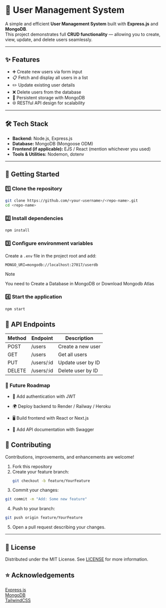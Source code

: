 # 👤 User Management System  

A simple and efficient **User Management System** built with **Express.js** and **MongoDB**.  
This project demonstrates full **CRUD functionality** — allowing you to create, view, update, and delete users seamlessly.  

---

## ✨ Features  
- ➕ Create new users via form input  
- 📋 Fetch and display all users in a list  
- ✏️ Update existing user details  
- ❌ Delete users from the database  
- 💾 Persistent storage with MongoDB  
- 🌐 RESTful API design for scalability  

---

## 🛠️ Tech Stack  
- **Backend:** Node.js, Express.js  
- **Database:** MongoDB (Mongoose ODM)  
- **Frontend (if applicable):** EJS / React (mention whichever you used)  
- **Tools & Utilities:** Nodemon, dotenv  

---

## 🚀 Getting Started  

### 1️⃣ Clone the repository  
```bash
git clone https://github.com/<your-username>/<repo-name>.git
cd <repo-name>
```  
### 2️⃣ Install dependencies  
```bash
npm install
```
### 3️⃣ Configure environment variables  
Create a `.env` file in the project root and add:


```env
MONGO_URI=mongodb://localhost:27017/userdb
```  
> [!NOTE]
> You need to Create a Database in MongoDB or Download Mongodb Atlas

### 4️⃣ Start the application
```bash
npm start
```


## 📌 API Endpoints  
| Method	| Endpoint	| Description            |
|----       |-----      |------                  |
| POST  	| /users    |	Create a new user    |
|GET	    |/users	    |Get all users           |
|PUT	    |/users/:id	|Update user by ID       |
|DELETE	    |/users/:id	|Delete user by ID       |

### 🎯 Future Roadmap
- 🔑 Add authentication with JWT

- 🌍 Deploy backend to Render / Railway / Heroku

- 🖥️ Build frontend with React or Next.js

- 📱 Add API documentation with Swagger

## 🤝 Contributing  
Contributions, improvements, and enhancements are welcome!  

1. Fork this repository  
2. Create your feature branch:  
   ```bash
   git checkout -b feature/YourFeature
   ```
3. Commit your changes:

```bash
git commit -m "Add: Some new feature"
```


4. Push to your branch:

```bash
git push origin feature/YourFeature
```

5. Open a pull request describing your changes.

---  
## 📜 License
Distributed under the MIT License. See [LICENSE](https://mit-license.org/) for more information.

## ⭐ Acknowledgements  
[Express.js](https://expressjs.com/)  
[MongoDB](https://www.mongodb.com/)   
[TailwindCSS](https://tailwindcss.com/)


